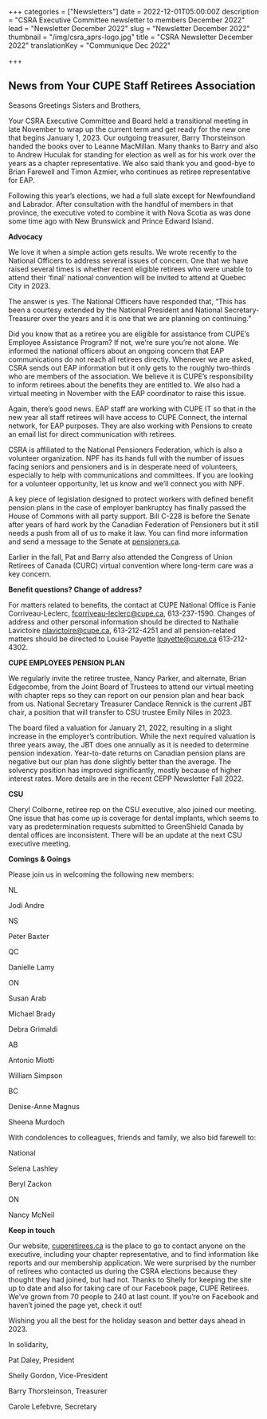 +++
categories = ["Newsletters"]
date = 2022-12-01T05:00:00Z
description = "CSRA Executive Committee newsletter to members December 2022"
lead = "Newsletter December 2022"
slug = "Newsletter December 2022"
thumbnail = "/img/csra_aprs-logo.jpg"
title = "CSRA Newsletter December 2022"
translationKey = "Communique Dec 2022"

+++
## News from Your CUPE Staff Retirees Association

Seasons Greetings Sisters and Brothers,

Your CSRA Executive Committee and Board held a transitional meeting in late November to wrap up the current term and get ready for the new one that begins January 1, 2023. Our outgoing treasurer, Barry Thorsteinson handed the books over to Leanne MacMillan. Many thanks to Barry and also to Andrew Huculak for standing for election as well as for his work over the years as a chapter representative. We also said thank you and good-bye to Brian Farewell and Timon Azmier, who continues as retiree representative for EAP.

Following this year’s elections, we had a full slate except for Newfoundland and Labrador. After consultation with the handful of members in that province, the executive voted to combine it with Nova Scotia as was done some time ago with New Brunswick and Prince Edward Island.

**Advocacy**

We love it when a simple action gets results. We wrote recently to the National Officers to address several issues of concern. One that we have raised several times is whether recent eligible retirees who were unable to attend their ‘final’ national convention will be invited to attend at Quebec City in 2023.

The answer is yes. The National Officers have responded that, “This has been a courtesy extended by the National President and National Secretary-Treasurer over the years and it is one that we are planning on continuing.”

Did you know that as a retiree you are eligible for assistance from CUPE’s Employee Assistance Program? If not, we’re sure you’re not alone. We informed the national officers about an ongoing concern that EAP communications do not reach all retirees directly. Whenever we are asked, CSRA sends out EAP information but it only gets to the roughly two-thirds who are members of the association. We believe it is CUPE’s responsibility to inform retirees about the benefits they are entitled to. We also had a virtual meeting in November with the EAP coordinator to raise this issue.

Again, there’s good news. EAP staff are working with CUPE IT so that in the new year all staff retirees will have access to CUPE Connect, the internal network, for EAP purposes. They are also working with Pensions to create an email list for direct communication with retirees.

CSRA is affiliated to the National Pensioners Federation, which is also a volunteer organization. NPF has its hands full with the number of issues facing seniors and pensioners and is in desperate need of volunteers, especially to help with communications and committees. If you are looking for a volunteer opportunity, let us know and we’ll connect you with NPF.

A key piece of legislation designed to protect workers with defined benefit pension plans in the case of employer bankruptcy has finally passed the House of Commons with all party support. Bill C-228 is before the Senate after years of hard work by the Canadian Federation of Pensioners but it still needs a push from all of us to make it law. You can find more information and send a message to the Senate at [pensioners.ca](http://pensioners.ca).

Earlier in the fall, Pat and Barry also attended the Congress of Union Retirees of Canada (CURC) virtual convention where long-term care was a key concern.

**Benefit questions? Change of address?**

For matters related to benefits, the contact at CUPE National Office is Fanie Corriveau-Leclerc, [fcorriveau-leclerc@cupe.ca](mailto:fcorriveau-leclerc@cupe.ca), 613-237-1590. Changes of address and other personal information should be directed to Nathalie Lavictoire [nlavictoire@cupe.ca](mailto:nlavictoire@cupe.ca), 613-212-4251 and all pension-related matters should be directed to Louise Payette [lpayette@cupe.ca](mailto:lpayette@cupe.ca) 613-212-4302.

**CUPE EMPLOYEES PENSION PLAN**

We regularly invite the retiree trustee, Nancy Parker, and alternate, Brian Edgecombe, from the Joint Board of Trustees to attend our virtual meeting with chapter reps so they can report on our pension plan and hear back from us. National Secretary Treasurer Candace Rennick is the current JBT chair, a position that will transfer to CSU trustee Emily Niles in 2023.

The board filed a valuation for January 21, 2022, resulting in a slight increase in the employer’s contribution. While the next required valuation is three years away, the JBT does one annually as it is needed to determine pension indexation. Year-to-date returns on Canadian pension plans are negative but our plan has done slightly better than the average. The solvency position has improved significantly, mostly because of higher interest rates. More details are in the recent CEPP Newsletter Fall 2022.

**CSU**

Cheryl Colborne, retiree rep on the CSU executive, also joined our meeting. One issue that has come up is coverage for dental implants, which seems to vary as predetermination requests submitted to GreenShield Canada by dental offices are inconsistent. There will be an update at the next CSU executive meeting.

**Comings & Goings**

Please join us in welcoming the following new members:

NL

Jodi Andre

NS

Peter Baxter

QC

Danielle Lamy

ON

Susan Arab

Michael Brady

Debra Grimaldi

AB

Antonio Miotti

William Simpson

BC

Denise-Anne Magnus

Sheena Murdoch

With condolences to colleagues, friends and family, we also bid farewell to:

National

Selena Lashley

Beryl Zackon

ON

Nancy McNeil

**Keep in touch**

Our website, [cuperetirees.ca](http://cuperetirees.ca) is the place to go to contact anyone on the executive, including your chapter representative, and to find information like reports and our membership application. We were surprised by the number of retirees who contacted us during the CSRA elections because they thought they had joined, but had not. Thanks to Shelly for keeping the site up to date and also for taking care of our Facebook page, CUPE Retirees. We’ve grown from 70 people to 240 at last count. If you’re on Facebook and haven’t joined the page yet, check it out!

Wishing you all the best for the holiday season and better days ahead in 2023.

In solidarity,

Pat Daley, President

Shelly Gordon, Vice-President

Barry Thorsteinson, Treasurer

Carole Lefebvre, Secretary
